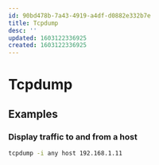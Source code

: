 ```yaml
---
id: 90bd478b-7a43-4919-a4df-d0882e332b7e
title: Tcpdump
desc: ''
updated: 1603122336925
created: 1603122336925
---
```


# Tcpdump

## Examples

### Display traffic to and from a host
```sh
tcpdump -i any host 192.168.1.11
```
